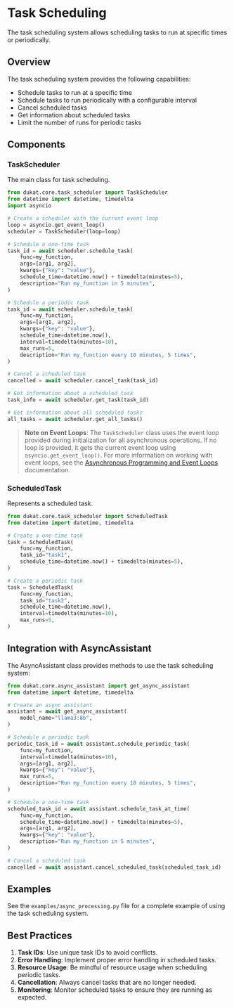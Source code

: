# Task Scheduling

The task scheduling system allows scheduling tasks to run at specific times or periodically.

## Overview

The task scheduling system provides the following capabilities:

- Schedule tasks to run at a specific time
- Schedule tasks to run periodically with a configurable interval
- Cancel scheduled tasks
- Get information about scheduled tasks
- Limit the number of runs for periodic tasks

## Components

### TaskScheduler

The main class for task scheduling.

```python
from dukat.core.task_scheduler import TaskScheduler
from datetime import datetime, timedelta
import asyncio

# Create a scheduler with the current event loop
loop = asyncio.get_event_loop()
scheduler = TaskScheduler(loop=loop)

# Schedule a one-time task
task_id = await scheduler.schedule_task(
    func=my_function,
    args=[arg1, arg2],
    kwargs={"key": "value"},
    schedule_time=datetime.now() + timedelta(minutes=5),
    description="Run my_function in 5 minutes",
)

# Schedule a periodic task
task_id = await scheduler.schedule_task(
    func=my_function,
    args=[arg1, arg2],
    kwargs={"key": "value"},
    schedule_time=datetime.now(),
    interval=timedelta(minutes=10),
    max_runs=5,
    description="Run my_function every 10 minutes, 5 times",
)

# Cancel a scheduled task
cancelled = await scheduler.cancel_task(task_id)

# Get information about a scheduled task
task_info = await scheduler.get_task(task_id)

# Get information about all scheduled tasks
all_tasks = await scheduler.get_all_tasks()
```

> **Note on Event Loops**: The `TaskScheduler` class uses the event loop provided during initialization for all asynchronous operations. If no loop is provided, it gets the current event loop using `asyncio.get_event_loop()`. For more information on working with event loops, see the [Asynchronous Programming and Event Loops](async_event_loops.md) documentation.

### ScheduledTask

Represents a scheduled task.

```python
from dukat.core.task_scheduler import ScheduledTask
from datetime import datetime, timedelta

# Create a one-time task
task = ScheduledTask(
    func=my_function,
    task_id="task1",
    schedule_time=datetime.now() + timedelta(minutes=5),
)

# Create a periodic task
task = ScheduledTask(
    func=my_function,
    task_id="task2",
    schedule_time=datetime.now(),
    interval=timedelta(minutes=10),
    max_runs=5,
)
```

## Integration with AsyncAssistant

The AsyncAssistant class provides methods to use the task scheduling system:

```python
from dukat.core.async_assistant import get_async_assistant
from datetime import datetime, timedelta

# Create an async assistant
assistant = await get_async_assistant(
    model_name="llama3:8b",
)

# Schedule a periodic task
periodic_task_id = await assistant.schedule_periodic_task(
    func=my_function,
    interval=timedelta(minutes=10),
    args=[arg1, arg2],
    kwargs={"key": "value"},
    max_runs=5,
    description="Run my_function every 10 minutes, 5 times",
)

# Schedule a one-time task
scheduled_task_id = await assistant.schedule_task_at_time(
    func=my_function,
    schedule_time=datetime.now() + timedelta(minutes=5),
    args=[arg1, arg2],
    kwargs={"key": "value"},
    description="Run my_function in 5 minutes",
)

# Cancel a scheduled task
cancelled = await assistant.cancel_scheduled_task(scheduled_task_id)
```

## Examples

See the `examples/async_processing.py` file for a complete example of using the task scheduling system.

## Best Practices

1. **Task IDs**: Use unique task IDs to avoid conflicts.
2. **Error Handling**: Implement proper error handling in scheduled tasks.
3. **Resource Usage**: Be mindful of resource usage when scheduling periodic tasks.
4. **Cancellation**: Always cancel tasks that are no longer needed.
5. **Monitoring**: Monitor scheduled tasks to ensure they are running as expected.

